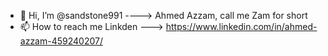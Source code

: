 - 👋 Hi, I’m @sandstone991 ----> Ahmed Azzam, call me Zam for short 
- 📫 How to reach me
     Linkden ---> https://www.linkedin.com/in/ahmed-azzam-459240207/

<!---
sandstone991/sandstone991 is a ✨ special ✨ repository because its `README.md` (this file) appears on your GitHub profile.
You can click the Preview link to take a look at your changes.
--->

